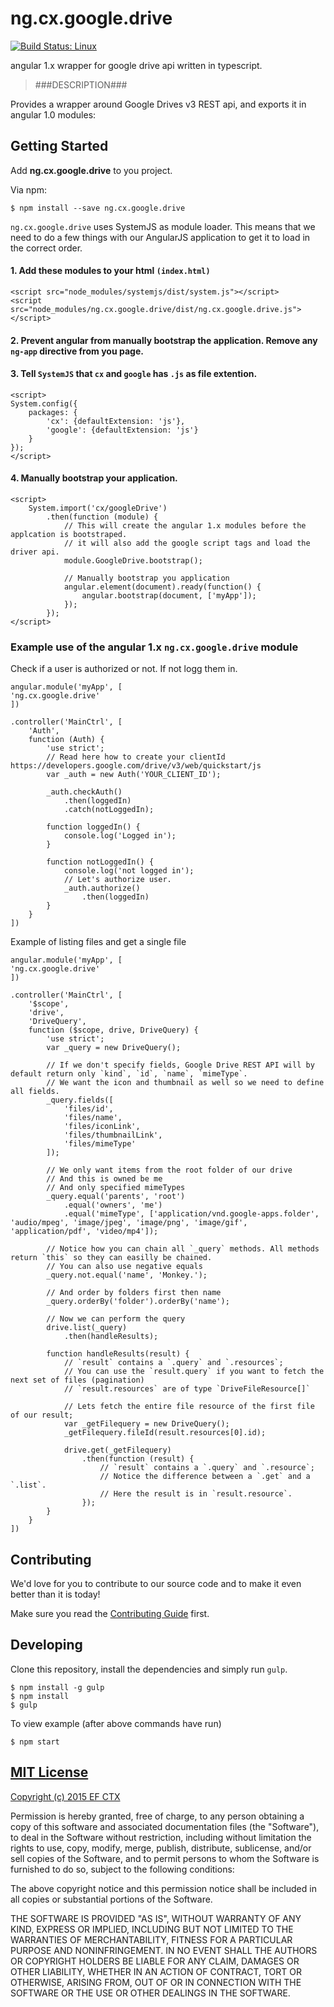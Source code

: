# ng.cx.google.drive
[![Build Status: Linux](http://img.shields.io/travis/ef-ctx/ngAutobahn/master.svg?style=flat-square)](https://travis-ci.org/ef-ctx/ngAutobahn)

angular 1.x wrapper for google drive api written in typescript.

> ###DESCRIPTION###

Provides a wrapper around Google Drives v3 REST api, and exports it in angular 1.0 modules:


## Getting Started

Add **ng.cx.google.drive** to you project.

Via npm:

```
$ npm install --save ng.cx.google.drive
```

`ng.cx.google.drive` uses SystemJS as module loader. This means that we need to do a few things with our AngularJS application to get it to load in the correct order.

#### 1. Add these modules to your html `(index.html)`

```
<script src="node_modules/systemjs/dist/system.js"></script>
<script src="node_modules/ng.cx.google.drive/dist/ng.cx.google.drive.js"></script>
```

#### 2. Prevent angular from manually bootstrap the application. Remove any `ng-app` directive from you page.

#### 3. Tell `SystemJS` that `cx` and `google` has `.js` as file extention.

```
<script>
System.config({
	packages: {
		'cx': {defaultExtension: 'js'},
		'google': {defaultExtension: 'js'}
	}
});
</script>
```

#### 4. Manually bootstrap your application.

```
<script>
	System.import('cx/googleDrive')
		.then(function (module) {
			// This will create the angular 1.x modules before the applcation is bootstraped.
			// it will also add the google script tags and load the driver api.
			module.GoogleDrive.bootstrap();

			// Manually bootstrap you application
			angular.element(document).ready(function() {
			    angular.bootstrap(document, ['myApp']);
			});
		});
</script>
```

### Example use of the angular 1.x `ng.cx.google.drive` module

Check if a user is authorized or not. If not logg them in.

```
angular.module('myApp', [
'ng.cx.google.drive'
])

.controller('MainCtrl', [
	'Auth',
	function (Auth) {
		'use strict';
		// Read here how to create your clientId https://developers.google.com/drive/v3/web/quickstart/js
		var _auth = new Auth('YOUR_CLIENT_ID');

		_auth.checkAuth()
			.then(loggedIn)
			.catch(notLoggedIn);

		function loggedIn() {
			console.log('Logged in');
		}

		function notLoggedIn() {
			console.log('not logged in');
			// Let's authorize user.
			_auth.authorize()
				.then(loggedIn)
		}
	}
])

```

Example of listing files and get a single file

```
angular.module('myApp', [
'ng.cx.google.drive'
])

.controller('MainCtrl', [
	'$scope',
	'drive',
	'DriveQuery',
	function ($scope, drive, DriveQuery) {
		'use strict';
		var _query = new DriveQuery();

		// If we don't specify fields, Google Drive REST API will by default return only `kind`, `id`, `name`, `mimeType`.
		// We want the icon and thumbnail as well so we need to define all fields.
		_query.fields([
			'files/id',
			'files/name',
			'files/iconLink',
			'files/thumbnailLink',
			'files/mimeType'
		]);

		// We only want items from the root folder of our drive
		// And this is owned be me
		// And only specified mimeTypes
		_query.equal('parents', 'root')
			.equal('owners', 'me')
			.equal('mimeType', ['application/vnd.google-apps.folder', 'audio/mpeg', 'image/jpeg', 'image/png', 'image/gif', 'application/pdf', 'video/mp4']);

		// Notice how you can chain all `_query` methods. All methods return `this` so they can easilly be chained.
		// You can also use negative equals
		_query.not.equal('name', 'Monkey.');

		// And order by folders first then name
		_query.orderBy('folder').orderBy('name');

		// Now we can perform the query
		drive.list(_query)
			.then(handleResults);

		function handleResults(result) {
			// `result` contains a `.query` and `.resources`;
			// You can use the `result.query` if you want to fetch the next set of files (pagination) 
			// `result.resources` are of type `DriveFileResource[]`

			// Lets fetch the entire file resource of the first file of our result;
			var _getFilequery = new DriveQuery();
			_getFilequery.fileId(result.resources[0].id);

			drive.get(_getFilequery)
				.then(function (result) {
					// `result` contains a `.query` and `.resource`;
					// Notice the difference between a `.get` and a `.list`.
					// Here the result is in `result.resource`.
				});
		}
	}
])

```


## Contributing

We'd love for you to contribute to our source code and to make it even better than it is today!

Make sure you read the [Contributing Guide](CONTRIBUTING.md) first.


## Developing

Clone this repository, install the dependencies and simply run `gulp`.

```
$ npm install -g gulp
$ npm install
$ gulp
```

To view example (after above commands have run)

```
$ npm start 
```

## [MIT License](LICENSE)

[Copyright (c) 2015 EF CTX](https://raw.githubusercontent.com/EFEducationFirstMobile/oss/master/LICENSE)

Permission is hereby granted, free of charge, to any person obtaining a copy of
this software and associated documentation files (the "Software"), to deal in
the Software without restriction, including without limitation the rights to
use, copy, modify, merge, publish, distribute, sublicense, and/or sell copies of
the Software, and to permit persons to whom the Software is furnished to do so,
subject to the following conditions:

The above copyright notice and this permission notice shall be included in all
copies or substantial portions of the Software.

THE SOFTWARE IS PROVIDED "AS IS", WITHOUT WARRANTY OF ANY KIND, EXPRESS OR
IMPLIED, INCLUDING BUT NOT LIMITED TO THE WARRANTIES OF MERCHANTABILITY, FITNESS
FOR A PARTICULAR PURPOSE AND NONINFRINGEMENT. IN NO EVENT SHALL THE AUTHORS OR
COPYRIGHT HOLDERS BE LIABLE FOR ANY CLAIM, DAMAGES OR OTHER LIABILITY, WHETHER
IN AN ACTION OF CONTRACT, TORT OR OTHERWISE, ARISING FROM, OUT OF OR IN
CONNECTION WITH THE SOFTWARE OR THE USE OR OTHER DEALINGS IN THE SOFTWARE.